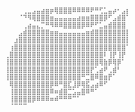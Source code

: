 ⠀⠀⠀⠀⠀⢀⣀⣠⣤⣴⣶⡶⢿⣿⣿⣿⠿⠿⠿⠿⠟⠛⢋⣁⣤⡴⠂⣠⡆⠀
⠀⠀⠀⠀⠈⠙⠻⢿⣿⣿⣿⣶⣤⣤⣤⣤⣤⣴⣶⣶⣿⣿⣿⡿⠋⣠⣾⣿⠁⠀
⠀⠀⠀⠀⠀⢀⣴⣤⣄⡉⠛⠻⠿⠿⣿⣿⣿⣿⡿⠿⠟⠋⣁⣤⣾⣿⣿⣿⠀⠀
⠀⠀⠀⠀⣠⣾⣿⣿⣿⣿⣿⣶⣶⣤⣤⣤⣤⣤⣤⣶⣾⣿⣿⣿⣿⣿⣿⣿⡇⠀
⠀⠀⠀⣰⣿⣿⣿⣿⣿⣿⣿⣿⣿⣿⣿⣿⣿⣿⣿⣿⣿⣿⣿⣿⣿⣿⣿⣿⡇⠀
⠀⠀⢰⣿⣿⣿⣿⣿⣿⣿⣿⣿⣿⣿⣿⣿⣿⣿⣿⣿⣿⣿⣿⣿⣿⣿⣿⣿⠁⠀
⠀⢀⣿⣿⣿⣿⣿⣿⣿⣿⣿⣿⣿⣿⣿⣿⣿⣿⣿⣿⣿⣿⣿⠇⢸⡟⢸⡟⠀⠀
⠀⢸⣿⣿⣿⣿⣿⣿⣿⣿⣿⣿⣿⣿⣿⣿⣿⣿⣿⣿⣿⣿⢿⣷⡿⢿⡿⠁⠀⠀
⠀⢸⣿⣿⣿⣿⣿⣿⣿⣿⣿⣿⣿⣿⣿⣿⣿⣿⣿⣿⡟⢁⣴⠟⢀⣾⠃⠀⠀⠀
⠀⢸⣿⣿⣿⣿⣿⣿⣿⣿⣿⣿⣿⣿⣿⣿⣿⣿⠛⣉⣿⠿⣿⣶⡟⠁⠀⠀⠀⠀
⠀⠀⢿⣿⣿⣿⣿⣿⣿⣿⣿⡿⠿⠛⣿⣏⣸⡿⢿⣯⣠⣴⠿⠋⠀⠀⠀⠀⠀⠀
⠀⠀⢸⣿⣿⣿⣿⣿⣿⣿⣿⠿⠶⣾⣿⣉⣡⣤⣿⠿⠛⠁⠀⠀⠀⠀⠀⠀⠀⠀
⠀⠀⢸⣿⣿⣿⣿⡿⠿⠿⠿⠶⠾⠛⠛⠛⠉⠁⠀⠀⠀⠀⠀⠀⠀⠀⠀⠀⠀⠀
⠀⠀⠈⠉⠉⠉⠀⠀⠀⠀⠀⠀⠀⠀⠀⠀⠀⠀⠀⠀⠀⠀⠀⠀⠀⠀⠀⠀⠀⠀
